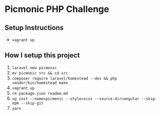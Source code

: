 # Picmonic PHP Challenge

## Setup Instructions

- `vagrant up`

## How I setup this project

1. `laravel new picmonic`
2. `mv picmonic src && cd src`
3. `composer require laravel/homestead --dev && php vendor/bin/homestead make`
4. `vagrant up`
5. `rm package.json readme.md`
5. `ng init --name=picmonic --style=scss --source-dir=angular --skip-npm --skip-git`
6. `yarn`